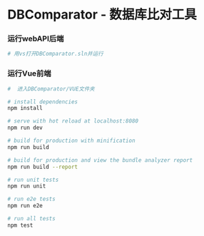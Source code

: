 # DBComparator - 数据库比对工具

### 运行webAPI后端
```bash
# 用vs打开DBComparator.sln并运行
```

### 运行Vue前端
``` bash
#  进入DBComparator/VUE文件夹

# install dependencies
npm install

# serve with hot reload at localhost:8080
npm run dev

# build for production with minification
npm run build

# build for production and view the bundle analyzer report
npm run build --report

# run unit tests
npm run unit

# run e2e tests
npm run e2e

# run all tests
npm test
```

